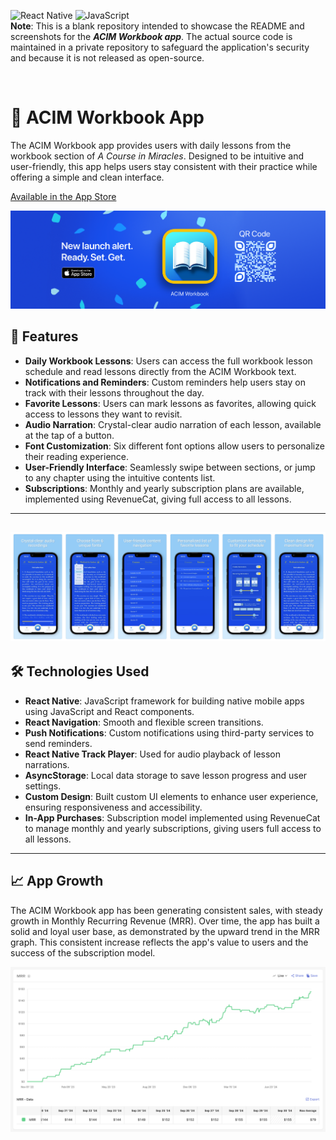 ![React Native](https://img.shields.io/badge/React%20Native-blue.svg)
![JavaScript](https://img.shields.io/badge/JavaScript-yellow.svg)
<br/>
**Note**: This is a blank repository intended to showcase the README and screenshots for the ***ACIM Workbook app***.
The actual source code is maintained in a private repository to safeguard the application's security and because it is not released as open-source.

<br/>

# 📖 ACIM Workbook App

The ACIM Workbook app provides users with daily lessons from the workbook section of *A Course in Miracles*. Designed to be intuitive and user-friendly, this app helps users stay consistent with their practice while offering a simple and clean interface.

[Available in the App Store](https://apple.co/4cWbCfY)  

[![App Store Banner](./appstore_banner.png)](https://apple.co/4cWbCfY)

## 🌟 Features

- **Daily Workbook Lessons**: Users can access the full workbook lesson schedule and read lessons directly from the ACIM Workbook text.
- **Notifications and Reminders**: Custom reminders help users stay on track with their lessons throughout the day.
- **Favorite Lessons**: Users can mark lessons as favorites, allowing quick access to lessons they want to revisit.
- **Audio Narration**: Crystal-clear audio narration of each lesson, available at the tap of a button.
- **Font Customization**: Six different font options allow users to personalize their reading experience.
- **User-Friendly Interface**: Seamlessly swipe between sections, or jump to any chapter using the intuitive contents list.
- **Subscriptions**: Monthly and yearly subscription plans are available, implemented using RevenueCat, giving full access to all lessons.

---
![AppStore Screenshots](./appstore_screenshots.png)
---

## 🛠️ Technologies Used

- **React Native**: JavaScript framework for building native mobile apps using JavaScript and React components.
- **React Navigation**: Smooth and flexible screen transitions.
- **Push Notifications**: Custom notifications using third-party services to send reminders.
- **React Native Track Player**: Used for audio playback of lesson narrations.
- **AsyncStorage**: Local data storage to save lesson progress and user settings.
- **Custom Design**: Built custom UI elements to enhance user experience, ensuring responsiveness and accessibility.
- **In-App Purchases**: Subscription model implemented using RevenueCat to manage monthly and yearly subscriptions, giving users full access to all lessons.

---

## 📈 App Growth

The ACIM Workbook app has been generating consistent sales, with steady growth in Monthly Recurring Revenue (MRR). Over time, the app has built a solid and loyal user base, as demonstrated by the upward trend in the MRR graph. This consistent increase reflects the app's value to users and the success of the subscription model.

![RevenueCat Screenshot](./revenuecat_screenshot.png)
